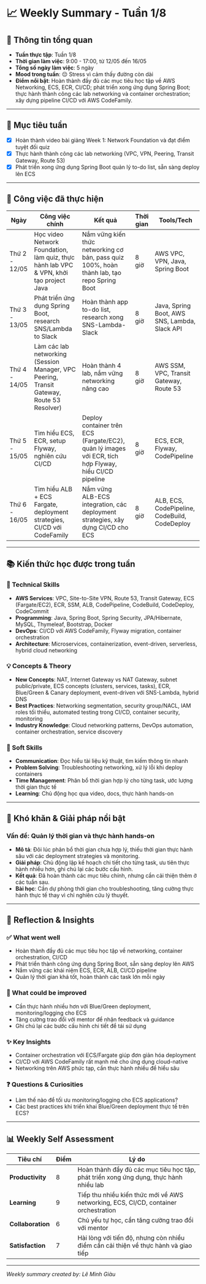 # 📈 Weekly Summary - Tuần 1/8

## 📅 Thông tin tổng quan
- **Tuần thực tập**: Tuần 1/8
- **Thời gian làm việc**: 9:00 - 17:00, từ 12/05 đến 16/05
- **Tổng số ngày làm việc**: 5 ngày
- **Mood trong tuần**: 😔 Stress vì cảm thấy đường còn dài  
- **Điểm nổi bật**: Hoàn thành đầy đủ các mục tiêu học tập về AWS Networking, ECS, ECR, CI/CD; phát triển xong ứng dụng Spring Boot; thực hành thành công các lab networking và container orchestration; xây dựng pipeline CI/CD với AWS CodeFamily.

---

## 🎯 Mục tiêu tuần
- [x] Hoàn thành video bài giảng Week 1: Network Foundation và đạt điểm tuyệt đối quiz
- [x] Thực hành thành công các lab networking (VPC, VPN, Peering, Transit Gateway, Route 53)
- [x] Phát triển xong ứng dụng Spring Boot quản lý to-do list, sẵn sàng deploy lên ECS

---

## 💼 Công việc đã thực hiện

| Ngày | Công việc chính | Kết quả | Thời gian | Tools/Tech |
|------|------------------|---------|-----------|------------|
| Thứ 2 - 12/05 | Học video Network Foundation, làm quiz, thực hành lab VPC & VPN, khởi tạo project Java | Nắm vững kiến thức networking cơ bản, pass quiz 100%, hoàn thành lab, tạo repo Spring Boot | 8 giờ | AWS VPC, VPN, Java, Spring Boot |
| Thứ 3 - 13/05 | Phát triển ứng dụng Spring Boot, research SNS/Lambda to Slack | Hoàn thành app to-do list, research xong SNS-Lambda-Slack | 8 giờ | Java, Spring Boot, AWS SNS, Lambda, Slack API |
| Thứ 4 - 14/05 | Làm các lab networking (Session Manager, VPC Peering, Transit Gateway, Route 53 Resolver) | Hoàn thành 4 lab, nắm vững networking nâng cao | 8 giờ | AWS SSM, VPC, Transit Gateway, Route 53 |
| Thứ 5 - 15/05 | Tìm hiểu ECS, ECR, setup Flyway, nghiên cứu CI/CD | Deploy container trên ECS (Fargate/EC2), quản lý images với ECR, tích hợp Flyway, hiểu CI/CD pipeline | 8 giờ | ECS, ECR, Flyway, CodePipeline |
| Thứ 6 - 16/05 | Tìm hiểu ALB + ECS Fargate, deployment strategies, CI/CD với CodeFamily | Nắm vững ALB-ECS integration, các deployment strategies, xây dựng CI/CD cho ECS | 8 giờ | ALB, ECS, CodePipeline, CodeBuild, CodeDeploy |

---

## 📚 Kiến thức học được trong tuần

### 🔧 Technical Skills
- **AWS Services**: VPC, Site-to-Site VPN, Route 53, Transit Gateway, ECS (Fargate/EC2), ECR, SSM, ALB, CodePipeline, CodeBuild, CodeDeploy, CodeCommit
- **Programming**: Java, Spring Boot, Spring Security, JPA/Hibernate, MySQL, Thymeleaf, Bootstrap, Docker
- **DevOps**: CI/CD với AWS CodeFamily, Flyway migration, container orchestration
- **Architecture**: Microservices, containerization, event-driven, serverless, hybrid cloud networking

### 💡 Concepts & Theory
- **New Concepts**: NAT, Internet Gateway vs NAT Gateway, subnet public/private, ECS concepts (clusters, services, tasks), ECR, Blue/Green & Canary deployment, event-driven với SNS-Lambda, hybrid DNS
- **Best Practices**: Networking segmentation, security group/NACL, IAM roles tối thiểu, automated testing trong CI/CD, container security, monitoring
- **Industry Knowledge**: Cloud networking patterns, DevOps automation, container orchestration, service discovery

### 🤝 Soft Skills
- **Communication**: Đọc hiểu tài liệu kỹ thuật, tìm kiếm thông tin nhanh
- **Problem Solving**: Troubleshooting networking, xử lý lỗi khi deploy containers
- **Time Management**: Phân bổ thời gian hợp lý cho từng task, ước lượng thời gian thực tế
- **Learning**: Chủ động học qua video, docs, thực hành hands-on

---

## 🚧 Khó khăn & Giải pháp nổi bật

### Vấn đề: Quản lý thời gian và thực hành hands-on
- **Mô tả**: Đôi lúc phân bổ thời gian chưa hợp lý, thiếu thời gian thực hành sâu với các deployment strategies và monitoring.
- **Giải pháp**: Chủ động lập kế hoạch chi tiết cho từng task, ưu tiên thực hành nhiều hơn, ghi chú lại các bước cấu hình.
- **Kết quả**: Đã hoàn thành các mục tiêu chính, nhưng cần cải thiện thêm ở các tuần sau.
- **Bài học**: Cần dự phòng thời gian cho troubleshooting, tăng cường thực hành thực tế thay vì chỉ nghiên cứu lý thuyết.

---

## 💭 Reflection & Insights

### ✅ What went well
- Hoàn thành đầy đủ các mục tiêu học tập về networking, container orchestration, CI/CD
- Phát triển thành công ứng dụng Spring Boot, sẵn sàng deploy lên AWS
- Nắm vững các khái niệm ECS, ECR, ALB, CI/CD pipeline
- Quản lý thời gian khá tốt, hoàn thành các task lớn mỗi ngày

### 🔄 What could be improved
- Cần thực hành nhiều hơn với Blue/Green deployment, monitoring/logging cho ECS
- Tăng cường trao đổi với mentor để nhận feedback và guidance
- Ghi chú lại các bước cấu hình chi tiết để tái sử dụng

### ✨ Key Insights
- Container orchestration với ECS/Fargate giúp đơn giản hóa deployment
- CI/CD với AWS CodeFamily rất mạnh mẽ cho ứng dụng cloud-native
- Networking trên AWS phức tạp, cần thực hành nhiều để hiểu sâu

### ❓ Questions & Curiosities
- Làm thế nào để tối ưu monitoring/logging cho ECS applications?
- Các best practices khi triển khai Blue/Green deployment thực tế trên ECS?

---

## 📊 Weekly Self Assessment

| Tiêu chí | Điểm | Lý do |
|----------|------|-------|
| **Productivity** | 8 | Hoàn thành đầy đủ các mục tiêu học tập, phát triển xong ứng dụng, thực hành nhiều lab |
| **Learning** | 9 | Tiếp thu nhiều kiến thức mới về AWS networking, ECS, CI/CD, container orchestration |
| **Collaboration** | 6 | Chủ yếu tự học, cần tăng cường trao đổi với mentor |
| **Satisfaction** | 7 | Hài lòng với tiến độ, nhưng còn nhiều điểm cần cải thiện về thực hành và giao tiếp |

---

*Weekly summary created by: Lê Minh Giàu*  